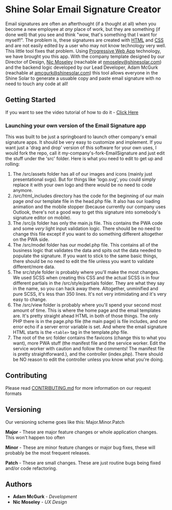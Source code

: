 # Shine Solar Email Signature Creator
Email signatures are often an afterthought (if a thought at all) when you become a new employee at *any* place of work, but they are something (if done well) that you see and think "wow, that's something that I want for myself!". The problem is, these signatures are created with [HTML](https://en.wikipedia.org/wiki/HTML) and [CSS](https://en.wikipedia.org/wiki/Cascading_Style_Sheets) and are not easily edited by a user who may not know technology very well. This little tool fixes that problem. Using [Progressive Web App](https://en.wikipedia.org/wiki/Progressive_web_applications) technology, we have brought you this app. With the company template designed by our Director of Design, [Nic Moseley](https://nicmoseley.com/) (reachable at nmoseley@shinesolar.com) and the backend logic developed by our Lead Developer, Adam McGurk (reachable at amcgurk@shinesolar.com) this tool allows everyone in the Shine Solar to generate a usuable copy and paste email signature with no need to touch any code at all!

## Getting Started
If you want to see the video tutorial of how to do it - [Click Here](https://www.youtube.com/watch?v=2wJQydApwHE)

### Launching your own version of the Email Signature app
This was built to be just a springboard to launch other company's email signature apps. It should be very easy to customize and implement. If you want just a 'drag and drop' version of this software for your own uses, I would fork the repo, call it my-company's-fork-EmailSignature and just edit the stuff under the 'src' folder. Here is what you need to edit to get up and rolling:
1. The /src/assets folder has all of our images and icons (mainly just presentational svgs). But for things like 'logo.svg', you could simply replace it with your own logo and there would be no need to code anymore.
2. /src/html_includes directory has the code for the beginning of our main page *and* our template file in the head.php file. It also has our loading animation and the mobile stopper (because currently our company uses Outlook, there's not a good way to get this signature into somebody's signature editor on mobile). 
3. The /src/js folder has only the main.js file. This contains the PWA code and some *very* light input validation logic. There should be no need to change this file except if you want to do something different altogether on the PWA side.
4. The /src/model folder has our model.php file. This contains all of the business logic that validates the data and spits out the data needed to populate the signature. If you want to stick to the same basic things, there should be no need to edit the file unless you want to validate different/more data.
5. The src/style folder is probably where you'll make the most changes. We used SCSS when creating this CSS and the actual SCSS is in four different partials in the /src/style/partials folder. They are what they say in the name, so you can hack away there. Altogether, unminified and pure SCSS, it's less than 350 lines. It's not very intimidating and it's very easy to change.
6. The /src/view folder is probably where you'll spend your second most amount of time. This is where the home page and the email templates are. It's pretty straight ahead HTML in both of those things. The only PHP there is in the page.php file (the main page) is file includes, and one error echo if a server error variable is set. And where the email signature HTML starts is the `<table>` tag in the template.php file. 
7. The root of the src folder contains the favicons (change this to what you want), more PWA stuff (the manifest file and the service worker. Edit the service worker with caution and follow the comments! The manifest file is pretty straightforward.), and the controller (index.php). There should be NO reason to edit the controller unless you know what you're doing.

## Contributing
Please read [CONTRIBUTING.md](CONTRIBUTING.md) for more information on our request formats

## Versioning
Our versioning scheme goes like this: Major.Minor.Patch

**Major** - These are major feature changes or whole application changes. This won't happen too often

**Minor** - These are minor feature changes or major bug fixes, these will probably be the most frequent releases.

**Patch** - These are small changes. These are just routine bugs being fixed and/or code refactoring.

## Authors
* **Adam McGurk** - *Development* 
* **Nic Moseley** - *UX Design*
